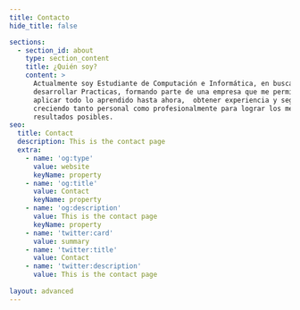 ```yaml
---
title: Contacto
hide_title: false

sections:
  - section_id: about
    type: section_content
    title: ¿Quién soy?
    content: >
      Actualmente soy Estudiante de Computación e Informática, en busca de
      desarrollar Practicas, formando parte de una empresa que me permita
      aplicar todo lo aprendido hasta ahora,  obtener experiencia y seguir
      creciendo tanto personal como profesionalmente para lograr los mejores
      resultados posibles.
seo:
  title: Contact
  description: This is the contact page
  extra:
    - name: 'og:type'
      value: website
      keyName: property
    - name: 'og:title'
      value: Contact
      keyName: property
    - name: 'og:description'
      value: This is the contact page
      keyName: property
    - name: 'twitter:card'
      value: summary
    - name: 'twitter:title'
      value: Contact
    - name: 'twitter:description'
      value: This is the contact page
    
layout: advanced
---
```

